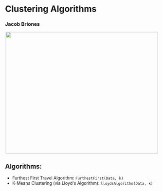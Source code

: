 # Clustering Algorithms
### Jacob Briones
<p align="center">
  <img src = "https://miro.medium.com/max/853/0*c6-0obDE_wnj8K9l.png" height = 400 width = 500 alt>
</p>

## Algorithms:
- Furthest First Travel Algorithm: `FurthestFirst(Data, k)`
- K-Means Clustering (via Lloyd's Algorithm): `lloydsAlgorithm(Data, k)`

